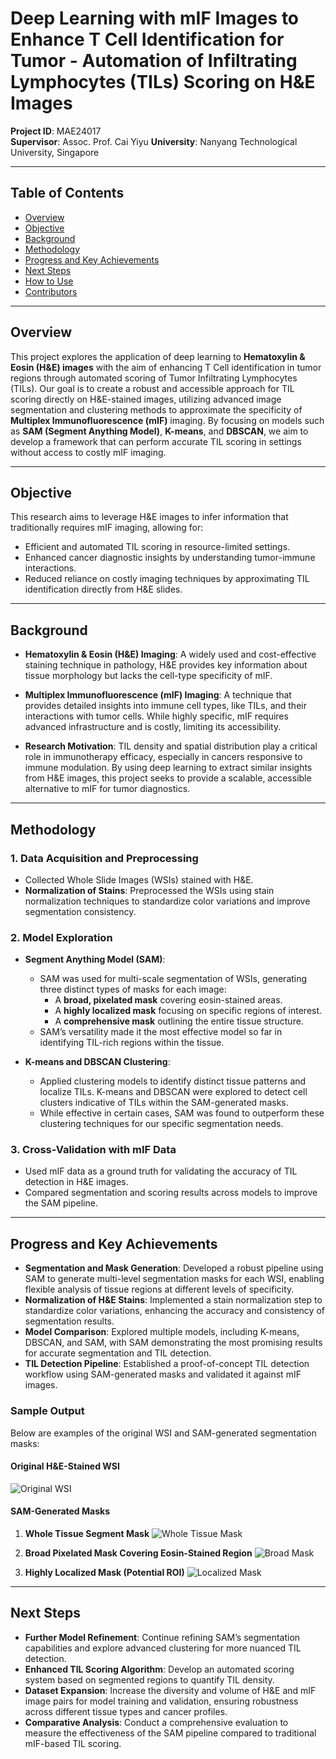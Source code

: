 # Deep Learning with mIF Images to Enhance T Cell Identification for Tumor - Automation of Infiltrating Lymphocytes (TILs) Scoring on H&E Images

**Project ID**: MAE24017  
**Supervisor**: Assoc. Prof. Cai Yiyu
**University**: Nanyang Technological University, Singapore  

---

## Table of Contents

- [Overview](#overview)
- [Objective](#objective)
- [Background](#background)
- [Methodology](#methodology)
- [Progress and Key Achievements](#progress-and-key-achievements)
- [Next Steps](#next-steps)
- [How to Use](#how-to-use)
- [Contributors](#contributors)

---

## Overview

This project explores the application of deep learning to **Hematoxylin & Eosin (H&E) images** with the aim of enhancing T Cell identification in tumor regions through automated scoring of Tumor Infiltrating Lymphocytes (TILs). Our goal is to create a robust and accessible approach for TIL scoring directly on H&E-stained images, utilizing advanced image segmentation and clustering methods to approximate the specificity of **Multiplex Immunofluorescence (mIF)** imaging. By focusing on models such as **SAM (Segment Anything Model)**, **K-means**, and **DBSCAN**, we aim to develop a framework that can perform accurate TIL scoring in settings without access to costly mIF imaging.

---

## Objective

This research aims to leverage H&E images to infer information that traditionally requires mIF imaging, allowing for:
- Efficient and automated TIL scoring in resource-limited settings.
- Enhanced cancer diagnostic insights by understanding tumor-immune interactions.
- Reduced reliance on costly imaging techniques by approximating TIL identification directly from H&E slides.

---

## Background

- **Hematoxylin & Eosin (H&E) Imaging**: A widely used and cost-effective staining technique in pathology, H&E provides key information about tissue morphology but lacks the cell-type specificity of mIF.
  
- **Multiplex Immunofluorescence (mIF) Imaging**: A technique that provides detailed insights into immune cell types, like TILs, and their interactions with tumor cells. While highly specific, mIF requires advanced infrastructure and is costly, limiting its accessibility.

- **Research Motivation**: TIL density and spatial distribution play a critical role in immunotherapy efficacy, especially in cancers responsive to immune modulation. By using deep learning to extract similar insights from H&E images, this project seeks to provide a scalable, accessible alternative to mIF for tumor diagnostics.

---

## Methodology

### 1. Data Acquisition and Preprocessing
- Collected Whole Slide Images (WSIs) stained with H&E.
- **Normalization of Stains**: Preprocessed the WSIs using stain normalization techniques to standardize color variations and improve segmentation consistency.

### 2. Model Exploration
- **Segment Anything Model (SAM)**:
  - SAM was used for multi-scale segmentation of WSIs, generating three distinct types of masks for each image:
    - A **broad, pixelated mask** covering eosin-stained areas.
    - A **highly localized mask** focusing on specific regions of interest.
    - A **comprehensive mask** outlining the entire tissue structure.
  - SAM’s versatility made it the most effective model so far in identifying TIL-rich regions within the tissue.
  
- **K-means and DBSCAN Clustering**:
  - Applied clustering models to identify distinct tissue patterns and localize TILs. K-means and DBSCAN were explored to detect cell clusters indicative of TILs within the SAM-generated masks.
  - While effective in certain cases, SAM was found to outperform these clustering techniques for our specific segmentation needs.

### 3. Cross-Validation with mIF Data
- Used mIF data as a ground truth for validating the accuracy of TIL detection in H&E images.
- Compared segmentation and scoring results across models to improve the SAM pipeline.

---

## Progress and Key Achievements

- **Segmentation and Mask Generation**: Developed a robust pipeline using SAM to generate multi-level segmentation masks for each WSI, enabling flexible analysis of tissue regions at different levels of specificity.
- **Normalization of H&E Stains**: Implemented a stain normalization step to standardize color variations, enhancing the accuracy and consistency of segmentation results.
- **Model Comparison**: Explored multiple models, including K-means, DBSCAN, and SAM, with SAM demonstrating the most promising results for accurate segmentation and TIL detection.
- **TIL Detection Pipeline**: Established a proof-of-concept TIL detection workflow using SAM-generated masks and validated it against mIF images.

### Sample Output

Below are examples of the original WSI and SAM-generated segmentation masks:

#### Original H&E-Stained WSI
![Original WSI](path_to_original_wsi_image)

#### SAM-Generated Masks
1. **Whole Tissue Segment Mask**
   ![Whole Tissue Mask](path_to_whole_tissue_mask_image)
   
2. **Broad Pixelated Mask Covering Eosin-Stained Region**
   ![Broad Mask](path_to_broad_mask_image)

3. **Highly Localized Mask (Potential ROI)**
   ![Localized Mask](path_to_localized_mask_image)

---

## Next Steps

- **Further Model Refinement**: Continue refining SAM’s segmentation capabilities and explore advanced clustering for more nuanced TIL detection.
- **Enhanced TIL Scoring Algorithm**: Develop an automated scoring system based on segmented regions to quantify TIL density.
- **Dataset Expansion**: Increase the diversity and volume of H&E and mIF image pairs for model training and validation, ensuring robustness across different tissue types and cancer profiles.
- **Comparative Analysis**: Conduct a comprehensive evaluation to measure the effectiveness of the SAM pipeline compared to traditional mIF-based TIL scoring.
